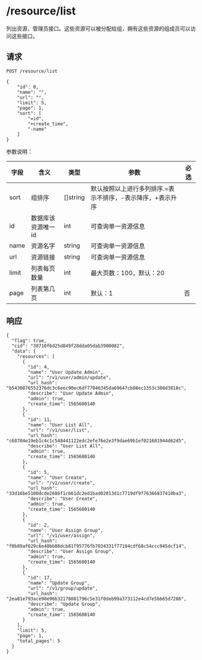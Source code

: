 # /resource/list

列出资源，管理员接口。这些资源可以被分配给组，拥有这些资源的组成员可以访问这些接口。

## 请求

```
POST /resource/list

{
	"id": 0,
	"name": "",
	"url": "",
	"limit": 5,
	"page": 1,
	"sort": [
		"=id",
		"+create_time",
		"-name"
	]
}
```

参数说明：


| 字段   |      含义   | 类型  |   参数 |  必选 |
|----------|--------|------|------|------|
| sort |    组排序   |   []string | 默认按照以上进行多列排序.=表示不排序，-表示降序，+表示升序 | |
| id |    数据库该资源唯一id  |   int | 可查询单一资源信息 | |
| name |    资源名字 |   string | 可查询单一资源信息 | |
| url |    资源链接 |   string | 可查询单一资源信息 | |
| limit |  列表每页数量 |   int | 最大页数：100，默认：20 | |
| page |  列表第几页 |   int | 默认：1 | 否 |

## 响应

```
{
  "flag": true,
  "cid": "30710f6d25d849f28dda05dab3900082",
  "data": {
    "resources": [
      {
        "id": 4,
        "name": "User Update Admin",
        "url": "/v1/user/admin/update",
        "url_hash": "b5430876552376dc3c6eec90ec6df77046345da69647cb88ec1353c308d3818c",
        "describe": "User Update Admin",
        "admin": true,
        "create_time": 1565680140
      },
      {
        "id": 11,
        "name": "User List All",
        "url": "/v1/user/list",
        "url_hash": "c68704e19eb1c4c1c548441122edc2efe76e2e3f9dae69b1ef021681944d62d5",
        "describe": "User List All",
        "admin": true,
        "create_time": 1565680140
      },
      {
        "id": 5,
        "name": "User Create",
        "url": "/v1/user/create",
        "url_hash": "33d16be5100dcde2686f1c661dc2ed1bad02013d1c7719df9f76366837410ba3",
        "describe": "User Create",
        "admin": true,
        "create_time": 1565680140
      },
      {
        "id": 2,
        "name": "User Assign Group",
        "url": "/v1/user/assign",
        "url_hash": "f0b89af629c6e48bb88dcb81f95776fb7034331f77104cdf68c54ccc945dcf14",
        "describe": "User Assign Group",
        "admin": true,
        "create_time": 1565680140
      },
      {
        "id": 17,
        "name": "Update Group",
        "url": "/v1/group/update",
        "url_hash": "2ea81e793ace90e96b32178881796c5e31f0deb99a373112e4cd7e5bb65d7286",
        "describe": "Update Group",
        "admin": true,
        "create_time": 1565680140
      }
    ],
    "limit": 5,
    "page": 1,
    "total_pages": 5
  }
}
```